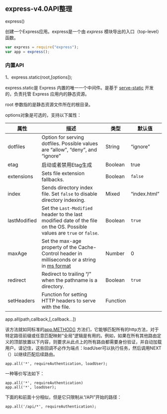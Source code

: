 ## express-v4.0API整理

express()

创建一个Express应用。express是一个由 *express* 模块导出的入口（top-level）函数。 

```js
var express = require("express");
var app = express();
```

### 内置API

1、express.static(root,[options]);

express.static是 Express 内置的唯一一个中间件。是基于 [serve-static](https://github.com/expressjs/serve-static) 开发的，负责托管 Express 应用内的静态资源。 

root 参数指的是静态资源文件所在的根目录。 

options对象是可选的，支持以下属性： 

| 属性         | 描述                                                         | 类型     | 默认值       |
| ------------ | ------------------------------------------------------------ | -------- | ------------ |
| dotfiles     | Option for serving dotfiles. Possible values are “allow”, “deny”, and “ignore” | String   | “ignore”     |
| etag         | 启动或者禁用Etag生成                                         | Boolean  | true         |
| extensions   | Sets file extension fallbacks.                               | Boolean  | `false`      |
| index        | Sends directory index file. Set `false` to disable directory indexing. | Mixed    | “index.html” |
| lastModified | Set the `Last-Modified` header to the last modified date of the file on the OS. Possible values are `true` or `false`. | Boolean  | `true`       |
| maxAge       | Set the max-age property of the Cache-Control header in milliseconds or a string in [ms format](https://www.npmjs.org/package/ms) | Number   | 0            |
| redirect     | Redirect to trailing “/” when the pathname is a directory.   | Boolean  | `true`       |
| setHeaders   | Function for setting HTTP headers to serve with the file.    | Function |              |



app.all(path,callback,[,callback...])

该方法就如同标准的[app.METHOD()](http://www.expressjs.com.cn/4x/api.html#app.METHOD) 方法们，它能够匹配所有的http方法，对于特定路径前缀或任意匹配映射“全局”逻辑是有用的。例如，如果在所有其他路由定义的顶部放置以下内容，则要求从此点上的所有路由都需要身份验证，并自动加载用户。请记住，这些回调不必作为端点：loadUser可以执行任务，然后调用NEXT（）以继续匹配后续路由。

```
app.all('*', requireAuthentication, loadUser);
```
一种等价写法如下：

```
app.all('*', requireAuthentication)
app.all('*', loadUser);
```
下面的和前面十分相似，但是它只限制从“/API”开始的路径：

```
app.all('/api/*', requireAuthentication);
```